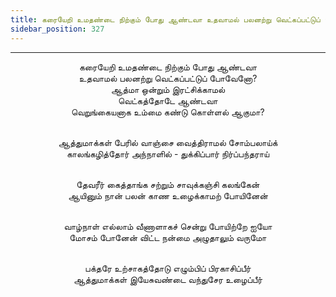 ```yaml
---
title: கரையேறி உமதண்டை நிற்கும் போது ஆண்டவா உதவாமல் பலனற்று வெட்கப்பட்டுப் போவேனோ?
sidebar_position: 327
---
```


---
<center>
கரையேறி உமதண்டை நிற்கும் போது ஆண்டவா<br/>
உதவாமல் பலனற்று வெட்கப்பட்டுப் போவேனோ?<br/>
ஆத்மா ஒன்றும் இரட்சிக்காமல்<br/>
வெட்கத்தோடே ஆண்டவா<br/>
வெறுங்கையனாக உம்மை கண்டு கொள்ளல் ஆகுமா?<br/><br/>

ஆத்துமாக்கள் பேரில் வாஞ்சை வைத்திராமல் சோம்பலாய்க்<br/>
காலங்கழித்தோர் அந்நாளில் - துக்கிப்பார் நிர்ப்பந்தராய்<br/><br/>

தேவரீர் கைத்தாங்க சற்றும் சாவுக்கஞ்சி கலங்கேன்<br/>
ஆயினும் நான் பலன் காண உழைக்காமற் போயினேன்<br/><br/>

வாழ்நாள் எல்லாம் வீணாளாகச் சென்று போயிற்றே ஐயோ<br/>
மோசம் போனேன் விட்ட நன்மை அழுதாலும் வருமோ<br/><br/>

பக்தரே உற்சாகத்தோடு எழும்பிப் பிரகாசிப்பீர்<br/>
ஆத்துமாக்கள் இயேசுவண்டை வந்துசேர உழைப்பீர்
</center>
